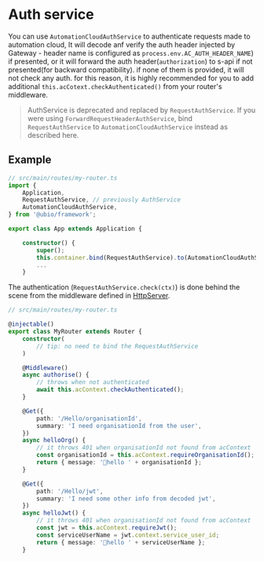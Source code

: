 # Auth service

You can use `AutomationCloudAuthService` to authenticate requests made to automation cloud, It will decode anf verify the auth header injected by Gateway - header name is configured as `process.env.AC_AUTH_HEADER_NAME`) if presented, or it will forward the auth header(`authorization`) to s-api if not presented(for backward compatibility). if none of them is provided, it will not check any auth. for this reason, it is highly recommended for you to add additional `this.acCotext.checkAuthenticated()` from your router's middleware.

> AuthService is deprecated and replaced by `RequestAuthService`.
> If you were using `ForwardRequestHeaderAuthService`, bind `RequestAuthService` to `AutomationCloudAuthService` instead as described here.

## Example
```ts
// src/main/routes/my-router.ts
import {
    Application,
    RequestAuthService, // previously AuthService
    AutomationCloudAuthService,
} from '@ubio/framework';

export class App extends Application {

    constructor() {
        super();
        this.container.bind(RequestAuthService).to(AutomationCloudAuthService);
        ...
    }
```

The authentication (`RequestAuthService.check(ctx)`) is done behind the scene from the middleware defined in [HttpServer](../src/main/http.ts).


```ts
// src/main/routes/my-router.ts

@injectable()
export class MyRouter extends Router {
    constructor(
        // tip: no need to bind the RequestAuthService
    )

    @Middleware()
    async authorise() {
        // throws when not authenticated
        await this.acContext.checkAuthenticated();
    }

    @Get({
        path: '/Hello/organisationId',
        summary: 'I need organisationId from the user',
    })
    async helloOrg() {
        // it throws 401 when organisationId not found from acContext
        const organisationId = this.acContext.requireOrganisationId();
        return { message: '👋hello ' + organisationId };
    }

    @Get({
        path: '/Hello/jwt',
        summary: 'I need some other info from decoded jwt',
    })
    async helloJwt() {
        // it throws 401 when organisationId not found from acContext
        const jwt = this.acContext.requireJwt();
        const serviceUserName = jwt.context.service_user_id;
        return { message: '👋hello ' + serviceUserName };
    }
```
